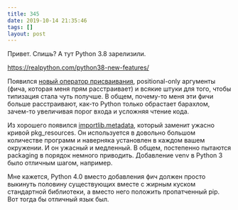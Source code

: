 ```yaml
---
title: 345
date: 2019-10-14 21:35:46
tags: []
layout: post
---
```


Привет. Спишь? А тут Python 3.8 зарелизили.

<https://realpython.com/python38-new-features/>

Появился [новый оператор присваивания](https://t.me/itgram_channel/191), positional-only аргументы (фича, которая меня прям расстраивает) и всякие штуки для того, чтобы типизация стала чуть получше. В общем, почему-то меня эти фичи больше расстраивают, как-то Python только обрастает барахлом, зачем-то увеличивая порог входа и усложняя чтение кода.

Из хорошего появился [importlib.metadata](https://docs.python.org/3.8/library/importlib.metadata.html), который заменит ужасно кривой pkg_resources. Он используется в довольно большом количестве программ и наверняка установлен в каждом вашем окружении. И он ужасный и медленный. В общем, постепенно пытаются packaging в порядок немного приводить. Добавление venv в Python 3 было отличным шагом, например.

Мне кажется, Python 4.0 вместо добавления фич должен просто выкинуть половину существующих вместе с жирным куском стандартной библиотеки, а вместо него положить пропатченный pip. Вот тогда бы отличный язык был.
